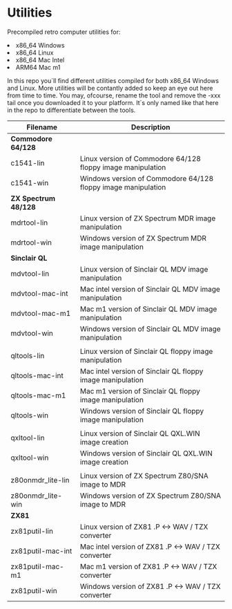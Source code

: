 # Utilities
Precompiled retro computer utilities for:

<li>x86_64 Windows
<li>x86_64 Linux
<li>x86_64 Mac Intel
<li>ARM64 Mac m1

In this repo you´ll find different utilities compiled for both x86_64 Windows and Linux. More utilities will be contantly added so keep an eye out here from time to time. You may, ofcourse, rename the tool and remove the -xxx tail once you downloaded it to your platform. It´s only named like that here in the repo to differentiate between the tools.

| Filename  | Description |
| ------------- | ------------- |
| **Commodore 64/128** | |
| c1541-lin | Linux version of Commodore 64/128 floppy image manipulation |
| c1541-win | Windows version of Commodore 64/128 floppy image manipulation |
| **ZX Spectrum 48/128** | |
| mdrtool-lin | Linux version of ZX Spectrum MDR image manipulation |
| mdrtool-win | Windows version of ZX Spectrum MDR image manipulation |
| **Sinclair QL** | |
| mdvtool-lin | Linux version of Sinclair QL MDV image manipulation |
| mdvtool-mac-int | Mac intel version of Sinclair QL MDV image manipulation |
| mdvtool-mac-m1 | Mac m1 version of Sinclair QL MDV image manipulation |
| mdvtool-win | Windows version of Sinclair QL MDV image manipulation |
| | |
| qltools-lin | Linux version of Sinclair QL floppy image manipulation |
| qltools-mac-int | Mac intel version of Sinclair QL floppy image manipulation |
| qltools-mac-m1 | Mac m1 version of Sinclair QL floppy image manipulation |
| qltools-win | Windows version of Sinclair QL floppy image manipulation |
| | |
| qxltool-lin | Linux version of Sinclair QL QXL.WIN image creation |
| qxltool-win | Windows version of Sinclair QL QXL.WIN image creation |
| | |
| z80onmdr_lite-lin | Linux version of ZX Spectrum Z80/SNA image to MDR |
| z80onmdr_lite-win | Windows version of ZX Spectrum Z80/SNA image to MDR |
| **ZX81** | |
| zx81putil-lin | Linux version of ZX81 .P <-> WAV / TZX converter |
| zx81putil-mac-int | Mac intel version of ZX81 .P <-> WAV / TZX converter |
| zx81putil-mac-m1 | Mac m1 version of ZX81 .P <-> WAV / TZX converter |
| zx81putil-win | Windows version of ZX81 .P <-> WAV / TZX converter |
